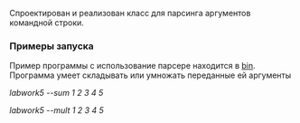Спроектирован и реализован класс для парсинга аргументов командной строки.

### Примеры запуска

Пример программы с использование парсере находится в [bin](bin/main.cpp). Программа  умеет складывать или умножать переданные ей аргументы

*labwork5 --sum 1 2 3 4 5*

*labwork5 --mult 1 2 3 4 5*
